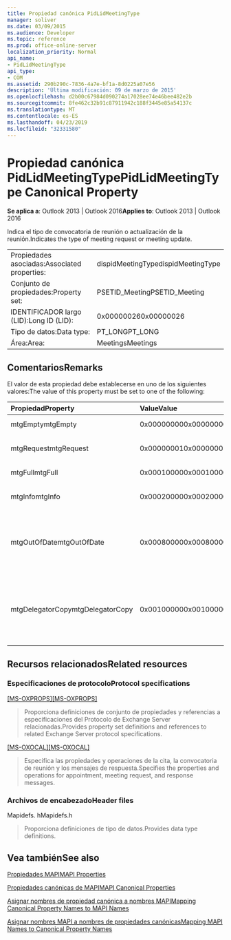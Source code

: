```yaml
---
title: Propiedad canónica PidLidMeetingType
manager: soliver
ms.date: 03/09/2015
ms.audience: Developer
ms.topic: reference
ms.prod: office-online-server
localization_priority: Normal
api_name:
- PidLidMeetingType
api_type:
- COM
ms.assetid: 290b290c-7836-4a7e-bf1a-8d0225a07e56
description: 'Última modificación: 09 de marzo de 2015'
ms.openlocfilehash: d2b00c67984d090274a17028ee74e46bee482e2b
ms.sourcegitcommit: 8fe462c32b91c87911942c188f3445e85a54137c
ms.translationtype: MT
ms.contentlocale: es-ES
ms.lasthandoff: 04/23/2019
ms.locfileid: "32331580"
---
```

# <a name="pidlidmeetingtype-canonical-property"></a><span data-ttu-id="4ef16-103">Propiedad canónica PidLidMeetingType</span><span class="sxs-lookup"><span data-stu-id="4ef16-103">PidLidMeetingType Canonical Property</span></span>

  
  
<span data-ttu-id="4ef16-104">**Se aplica a**: Outlook 2013 | Outlook 2016</span><span class="sxs-lookup"><span data-stu-id="4ef16-104">**Applies to**: Outlook 2013 | Outlook 2016</span></span> 
  
<span data-ttu-id="4ef16-105">Indica el tipo de convocatoria de reunión o actualización de la reunión.</span><span class="sxs-lookup"><span data-stu-id="4ef16-105">Indicates the type of meeting request or meeting update.</span></span>
  
|||
|:-----|:-----|
|<span data-ttu-id="4ef16-106">Propiedades asociadas:</span><span class="sxs-lookup"><span data-stu-id="4ef16-106">Associated properties:</span></span>  <br/> |<span data-ttu-id="4ef16-107">dispidMeetingType</span><span class="sxs-lookup"><span data-stu-id="4ef16-107">dispidMeetingType</span></span>  <br/> |
|<span data-ttu-id="4ef16-108">Conjunto de propiedades:</span><span class="sxs-lookup"><span data-stu-id="4ef16-108">Property set:</span></span>  <br/> |<span data-ttu-id="4ef16-109">PSETID_Meeting</span><span class="sxs-lookup"><span data-stu-id="4ef16-109">PSETID_Meeting</span></span>  <br/> |
|<span data-ttu-id="4ef16-110">IDENTIFICADOR largo (LID):</span><span class="sxs-lookup"><span data-stu-id="4ef16-110">Long ID (LID):</span></span>  <br/> |<span data-ttu-id="4ef16-111">0x00000026</span><span class="sxs-lookup"><span data-stu-id="4ef16-111">0x00000026</span></span>  <br/> |
|<span data-ttu-id="4ef16-112">Tipo de datos:</span><span class="sxs-lookup"><span data-stu-id="4ef16-112">Data type:</span></span>  <br/> |<span data-ttu-id="4ef16-113">PT_LONG</span><span class="sxs-lookup"><span data-stu-id="4ef16-113">PT_LONG</span></span>  <br/> |
|<span data-ttu-id="4ef16-114">Área:</span><span class="sxs-lookup"><span data-stu-id="4ef16-114">Area:</span></span>  <br/> |<span data-ttu-id="4ef16-115">Meetings</span><span class="sxs-lookup"><span data-stu-id="4ef16-115">Meetings</span></span>  <br/> |
   
## <a name="remarks"></a><span data-ttu-id="4ef16-116">Comentarios</span><span class="sxs-lookup"><span data-stu-id="4ef16-116">Remarks</span></span>

<span data-ttu-id="4ef16-117">El valor de esta propiedad debe establecerse en uno de los siguientes valores:</span><span class="sxs-lookup"><span data-stu-id="4ef16-117">The value of this property must be set to one of the following:</span></span>
  
|<span data-ttu-id="4ef16-118">**Propiedad**</span><span class="sxs-lookup"><span data-stu-id="4ef16-118">**Property**</span></span>|<span data-ttu-id="4ef16-119">**Value**</span><span class="sxs-lookup"><span data-stu-id="4ef16-119">**Value**</span></span>|<span data-ttu-id="4ef16-120">**Descripción**</span><span class="sxs-lookup"><span data-stu-id="4ef16-120">**Description**</span></span>|
|:-----|:-----|:-----|
|<span data-ttu-id="4ef16-121">mtgEmpty</span><span class="sxs-lookup"><span data-stu-id="4ef16-121">mtgEmpty</span></span>  <br/> |<span data-ttu-id="4ef16-122">0x00000000</span><span class="sxs-lookup"><span data-stu-id="4ef16-122">0x00000000</span></span>  <br/> |<span data-ttu-id="4ef16-123">No especificadas.</span><span class="sxs-lookup"><span data-stu-id="4ef16-123">Unspecified.</span></span>  <br/> |
|<span data-ttu-id="4ef16-124">mtgRequest</span><span class="sxs-lookup"><span data-stu-id="4ef16-124">mtgRequest</span></span>  <br/> |<span data-ttu-id="4ef16-125">0x00000001</span><span class="sxs-lookup"><span data-stu-id="4ef16-125">0x00000001</span></span>  <br/> |<span data-ttu-id="4ef16-126">Convocatoria de reunión inicial.</span><span class="sxs-lookup"><span data-stu-id="4ef16-126">Initial meeting request.</span></span>  <br/> |
|<span data-ttu-id="4ef16-127">mtgFull</span><span class="sxs-lookup"><span data-stu-id="4ef16-127">mtgFull</span></span>  <br/> |<span data-ttu-id="4ef16-128">0x00010000</span><span class="sxs-lookup"><span data-stu-id="4ef16-128">0x00010000</span></span>  <br/> |<span data-ttu-id="4ef16-129">Actualización completa.</span><span class="sxs-lookup"><span data-stu-id="4ef16-129">Full update.</span></span>  <br/> |
|<span data-ttu-id="4ef16-130">mtgInfo</span><span class="sxs-lookup"><span data-stu-id="4ef16-130">mtgInfo</span></span>  <br/> |<span data-ttu-id="4ef16-131">0x00020000</span><span class="sxs-lookup"><span data-stu-id="4ef16-131">0x00020000</span></span>  <br/> |<span data-ttu-id="4ef16-132">Actualización inFormativa.</span><span class="sxs-lookup"><span data-stu-id="4ef16-132">Informational update.</span></span>  <br/> |
|<span data-ttu-id="4ef16-133">mtgOutOfDate</span><span class="sxs-lookup"><span data-stu-id="4ef16-133">mtgOutOfDate</span></span>  <br/> |<span data-ttu-id="4ef16-134">0x00080000</span><span class="sxs-lookup"><span data-stu-id="4ef16-134">0x00080000</span></span>  <br/> |<span data-ttu-id="4ef16-135">Se ha recibido una nueva convocatoria de reunión o actualización de reunión después de esta.</span><span class="sxs-lookup"><span data-stu-id="4ef16-135">A newer meeting request or meeting update was received after this one.</span></span>  <br/> |
|<span data-ttu-id="4ef16-136">mtgDelegatorCopy</span><span class="sxs-lookup"><span data-stu-id="4ef16-136">mtgDelegatorCopy</span></span>  <br/> |<span data-ttu-id="4ef16-137">0x00100000</span><span class="sxs-lookup"><span data-stu-id="4ef16-137">0x00100000</span></span>  <br/> |<span data-ttu-id="4ef16-138">Se establece en la copia del delegador cuando un delegado administra objetos relacionados con la reunión.</span><span class="sxs-lookup"><span data-stu-id="4ef16-138">This is set on the delegator's copy when a delegate handles meeting-related objects.</span></span>  <br/> |
   
## <a name="related-resources"></a><span data-ttu-id="4ef16-139">Recursos relacionados</span><span class="sxs-lookup"><span data-stu-id="4ef16-139">Related resources</span></span>

### <a name="protocol-specifications"></a><span data-ttu-id="4ef16-140">Especificaciones de protocolo</span><span class="sxs-lookup"><span data-stu-id="4ef16-140">Protocol specifications</span></span>

<span data-ttu-id="4ef16-141">[[MS-OXPROPS]](https://msdn.microsoft.com/library/f6ab1613-aefe-447d-a49c-18217230b148%28Office.15%29.aspx)</span><span class="sxs-lookup"><span data-stu-id="4ef16-141">[[MS-OXPROPS]](https://msdn.microsoft.com/library/f6ab1613-aefe-447d-a49c-18217230b148%28Office.15%29.aspx)</span></span>
  
> <span data-ttu-id="4ef16-142">Proporciona definiciones de conjunto de propiedades y referencias a especificaciones del Protocolo de Exchange Server relacionadas.</span><span class="sxs-lookup"><span data-stu-id="4ef16-142">Provides property set definitions and references to related Exchange Server protocol specifications.</span></span>
    
<span data-ttu-id="4ef16-143">[[MS-OXOCAL]](https://msdn.microsoft.com/library/09861fde-c8e4-4028-9346-e7c214cfdba1%28Office.15%29.aspx)</span><span class="sxs-lookup"><span data-stu-id="4ef16-143">[[MS-OXOCAL]](https://msdn.microsoft.com/library/09861fde-c8e4-4028-9346-e7c214cfdba1%28Office.15%29.aspx)</span></span>
  
> <span data-ttu-id="4ef16-144">Especifica las propiedades y operaciones de la cita, la convocatoria de reunión y los mensajes de respuesta.</span><span class="sxs-lookup"><span data-stu-id="4ef16-144">Specifies the properties and operations for appointment, meeting request, and response messages.</span></span>
    
### <a name="header-files"></a><span data-ttu-id="4ef16-145">Archivos de encabezado</span><span class="sxs-lookup"><span data-stu-id="4ef16-145">Header files</span></span>

<span data-ttu-id="4ef16-146">Mapidefs. h</span><span class="sxs-lookup"><span data-stu-id="4ef16-146">Mapidefs.h</span></span>
  
> <span data-ttu-id="4ef16-147">Proporciona definiciones de tipo de datos.</span><span class="sxs-lookup"><span data-stu-id="4ef16-147">Provides data type definitions.</span></span>
    
## <a name="see-also"></a><span data-ttu-id="4ef16-148">Vea también</span><span class="sxs-lookup"><span data-stu-id="4ef16-148">See also</span></span>



[<span data-ttu-id="4ef16-149">Propiedades MAPI</span><span class="sxs-lookup"><span data-stu-id="4ef16-149">MAPI Properties</span></span>](mapi-properties.md)
  
[<span data-ttu-id="4ef16-150">Propiedades canónicas de MAPI</span><span class="sxs-lookup"><span data-stu-id="4ef16-150">MAPI Canonical Properties</span></span>](mapi-canonical-properties.md)
  
[<span data-ttu-id="4ef16-151">Asignar nombres de propiedad canónica a nombres MAPI</span><span class="sxs-lookup"><span data-stu-id="4ef16-151">Mapping Canonical Property Names to MAPI Names</span></span>](mapping-canonical-property-names-to-mapi-names.md)
  
[<span data-ttu-id="4ef16-152">Asignar nombres MAPI a nombres de propiedades canónicas</span><span class="sxs-lookup"><span data-stu-id="4ef16-152">Mapping MAPI Names to Canonical Property Names</span></span>](mapping-mapi-names-to-canonical-property-names.md)

